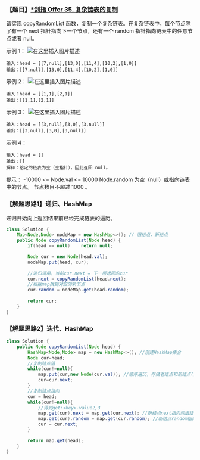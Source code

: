 ### 【题目】[*剑指 Offer 35. 复杂链表的复制](https://leetcode-cn.com/problems/fu-za-lian-biao-de-fu-zhi-lcof/)
请实现 copyRandomList 函数，复制一个复杂链表。在复杂链表中，每个节点除了有一个 next 指针指向下一个节点，还有一个 random 指针指向链表中的任意节点或者 null。

示例 1：
![在这里插入图片描述](https://img-blog.csdnimg.cn/20200922235942276.png?x-oss-process=image/watermark,type_ZmFuZ3poZW5naGVpdGk,shadow_10,text_aHR0cHM6Ly9ibG9nLmNzZG4ubmV0L1h1bkNpeQ==,size_16,color_FFFFFF,t_70#pic_center)

	输入：head = [[7,null],[13,0],[11,4],[10,2],[1,0]]
	输出：[[7,null],[13,0],[11,4],[10,2],[1,0]]
示例 2：
![在这里插入图片描述](https://img-blog.csdnimg.cn/20200922235930928.png?x-oss-process=image/watermark,type_ZmFuZ3poZW5naGVpdGk,shadow_10,text_aHR0cHM6Ly9ibG9nLmNzZG4ubmV0L1h1bkNpeQ==,size_16,color_FFFFFF,t_70#pic_center)
	
	输入：head = [[1,1],[2,1]]
	输出：[[1,1],[2,1]]
示例 3：
![在这里插入图片描述](https://img-blog.csdnimg.cn/20200922235926471.png?x-oss-process=image/watermark,type_ZmFuZ3poZW5naGVpdGk,shadow_10,text_aHR0cHM6Ly9ibG9nLmNzZG4ubmV0L1h1bkNpeQ==,size_16,color_FFFFFF,t_70#pic_center)

	输入：head = [[3,null],[3,0],[3,null]]
	输出：[[3,null],[3,0],[3,null]]
示例 4：

	输入：head = []
	输出：[]
	解释：给定的链表为空（空指针），因此返回 null。

提示：
-10000 <= Node.val <= 10000
Node.random 为空（null）或指向链表中的节点。
节点数目不超过 1000 。


### 【解题思路1】递归、HashMap
递归开始向上返回结果前已经完成链表的遍历。
```java
class Solution {
    Map<Node,Node> nodeMap = new HashMap<>(); // 旧结点，新结点
    public Node copyRandomList(Node head) {
        if(head == null)	return null;

        Node cur = new Node(head.val);
        nodeMap.put(head, cur);
        
		//递归调用，当前cur.next = 下一层返回的cur
        cur.next = copyRandomList(head.next);
        //根据map找到对应的新节点
        cur.random = nodeMap.get(head.random);
        
        return cur;
    }
}
```

### 【解题思路2】迭代、HashMap

```java
class Solution {
    public Node copyRandomList(Node head) {
        HashMap<Node,Node> map = new HashMap<>(); //创建HashMap集合
        Node cur=head;
        //复制结点值
        while(cur!=null){
            map.put(cur,new Node(cur.val)); //顺序遍历，存储老结点和新结点(先存储新创建的结点值)
            cur=cur.next;
        }
        //复制结点指向
        cur = head;
        while(cur!=null){
            //得到get:<key>.value2,3
            map.get(cur).next = map.get(cur.next); //新结点next指向同旧结点的next指向
            map.get(cur).random = map.get(cur.random); //新结点random指向同旧结点的random指向
            cur = cur.next;
        }

        return map.get(head);
    }
}
```